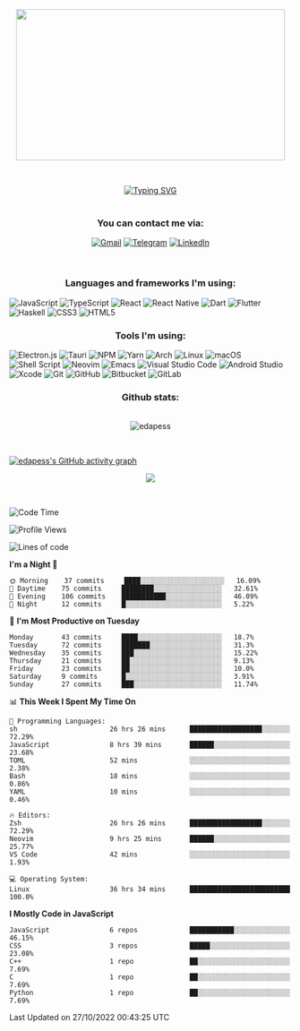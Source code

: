 <div align="center"><kbd><img src="https://user-images.githubusercontent.com/47182987/193909539-c95a6a7e-19ae-4af7-8f31-f5558eb4fe96.png" width="480" height="270"/></kbd></div>

&nbsp;

<div align="center">
<a href="https://git.io/typing-svg"><img src="https://readme-typing-svg.herokuapp.com?duration=7000&color=EBCB8B&background=3B4252F4&vCenter=true&width=900&lines=Hi+);I%E2%80%99m+interested+in+coding%2C+reading%2C+music%2C+apes;currently+working+as+a+React+Native+developer;looking+to+collaborate+on+React%2FJS%2FElectron%2FReact+Native%2FDart+project;Also+I'm+big+fan+of+Neovim%2C+Tmux%2C++Xmonad+and+all+Linux+stuff;Running+Arch+Linux+with+Xmonad,+Qtile+and+KDE+on+my+mobile+workstation;You+can+reach+me+by+an+email+below" alt="Typing SVG" /></a>
</div>
&nbsp;
<div align="center">
  <h3>You can contact me via:</h3>
  
[![Gmail](https://img.shields.io/badge/Gmail-D14836?style=for-the-badge&logo=gmail&logoColor=white)](mailto:edmondavetisyanw@gmail.com)
[![Telegram](https://img.shields.io/badge/Telegram-2CA5E0?style=for-the-badge&logo=telegram&logoColor=white)](https://t.me/edmondrush)
[![LinkedIn](https://img.shields.io/badge/linkedin-%230077B5.svg?style=for-the-badge&logo=linkedin&logoColor=white)](https://www.linkedin.com/skill-assessments/JavaScript/report/)
</div>

&nbsp;

<div align="center">
  <h3>Languages and frameworks I'm using:</h3>
  </div>
  
  ![JavaScript](https://img.shields.io/badge/javascript-%23323330.svg?style=for-the-badge&logo=javascript&logoColor=%23F7DF1E)
  ![TypeScript](https://img.shields.io/badge/typescript-%23007ACC.svg?style=for-the-badge&logo=typescript&logoColor=white)
  ![React](https://img.shields.io/badge/react-%2320232a.svg?style=for-the-badge&logo=react&logoColor=%2361DAFB)
  ![React Native](https://img.shields.io/badge/react_native-%2320232a.svg?style=for-the-badge&logo=react&logoColor=%2361DAFB)
  ![Dart](https://img.shields.io/badge/dart-%230175C2.svg?style=for-the-badge&logo=dart&logoColor=white)
  ![Flutter](https://img.shields.io/badge/Flutter-%2302569B.svg?style=for-the-badge&logo=Flutter&logoColor=white)
  ![Haskell](https://img.shields.io/badge/Haskell-5e5086?style=for-the-badge&logo=haskell&logoColor=white)
  ![CSS3](https://img.shields.io/badge/css3-%231572B6.svg?style=for-the-badge&logo=css3&logoColor=white)
  ![HTML5](https://img.shields.io/badge/html5-%23E34F26.svg?style=for-the-badge&logo=html5&logoColor=white)
  
  <div align="center">
  <h3>Tools I'm using:</h3>
  </div>
  
  ![Electron.js](https://img.shields.io/badge/Electron-191970?style=for-the-badge&logo=Electron&logoColor=white)
  ![Tauri](https://img.shields.io/badge/tauri-%2324C8DB.svg?style=for-the-badge&logo=tauri&logoColor=%23FFFFFF)
  ![NPM](https://img.shields.io/badge/NPM-%23000000.svg?style=for-the-badge&logo=npm&logoColor=white)
  ![Yarn](https://img.shields.io/badge/yarn-%232C8EBB.svg?style=for-the-badge&logo=yarn&logoColor=white)
  ![Arch](https://img.shields.io/badge/Arch%20Linux-1793D1?logo=arch-linux&logoColor=fff&style=for-the-badge)
  ![Linux](https://img.shields.io/badge/Linux-FCC624?style=for-the-badge&logo=linux&logoColor=black)
  ![macOS](https://img.shields.io/badge/mac%20os-000000?style=for-the-badge&logo=macos&logoColor=F0F0F0)
  ![Shell Script](https://img.shields.io/badge/shell_script-%23121011.svg?style=for-the-badge&logo=gnu-bash&logoColor=white)
  ![Neovim](https://img.shields.io/badge/NeoVim-%2357A143.svg?&style=for-the-badge&logo=neovim&logoColor=white)
  ![Emacs](https://img.shields.io/badge/Emacs-%237F5AB6.svg?&style=for-the-badge&logo=gnu-emacs&logoColor=white)
  ![Visual Studio Code](https://img.shields.io/badge/Visual%20Studio%20Code-0078d7.svg?style=for-the-badge&logo=visual-studio-code&logoColor=white)
  ![Android Studio](https://img.shields.io/badge/Android%20Studio-3DDC84.svg?style=for-the-badge&logo=android-studio&logoColor=white)
  ![Xcode](https://img.shields.io/badge/Xcode-007ACC?style=for-the-badge&logo=Xcode&logoColor=white)
  ![Git](https://img.shields.io/badge/git-%23F05033.svg?style=for-the-badge&logo=git&logoColor=white)
  ![GitHub](https://img.shields.io/badge/github-%23121011.svg?style=for-the-badge&logo=github&logoColor=white)
  ![Bitbucket](https://img.shields.io/badge/bitbucket-%230047B3.svg?style=for-the-badge&logo=bitbucket&logoColor=white)
  ![GitLab](https://img.shields.io/badge/gitlab-%23181717.svg?style=for-the-badge&logo=gitlab&logoColor=white)
  
<div align="center">

  <h3>Github stats:</h3>
  <br>
  <img align="center" src="https://github-readme-streak-stats.herokuapp.com/?user=edapess&theme=dark" alt="edapess" />
</div>

&nbsp;

[![edapess's GitHub activity graph](https://activity-graph.herokuapp.com/graph?username=edapess&theme=xcode)](https://github.com/edapess)

<div align="center">
  <img src="https://github-readme-stats.vercel.app/api/wakatime?username=edapess&theme=dark&layout=compact"></img>
</div>

&nbsp;

<!--START_SECTION:waka-->
![Code Time](http://img.shields.io/badge/Code%20Time-1%2C831%20hrs%2055%20mins-blue)

![Profile Views](http://img.shields.io/badge/Profile%20Views-4-blue)

![Lines of code](https://img.shields.io/badge/From%20Hello%20World%20I%27ve%20Written-781%20Thousand%20lines%20of%20code-blue)

**I'm a Night 🦉** 

```text
🌞 Morning    37 commits     ████░░░░░░░░░░░░░░░░░░░░░   16.09% 
🌆 Daytime    75 commits     ████████░░░░░░░░░░░░░░░░░   32.61% 
🌃 Evening    106 commits    ███████████░░░░░░░░░░░░░░   46.09% 
🌙 Night      12 commits     █░░░░░░░░░░░░░░░░░░░░░░░░   5.22%

```
📅 **I'm Most Productive on Tuesday** 

```text
Monday       43 commits     ████░░░░░░░░░░░░░░░░░░░░░   18.7% 
Tuesday      72 commits     ███████░░░░░░░░░░░░░░░░░░   31.3% 
Wednesday    35 commits     ███░░░░░░░░░░░░░░░░░░░░░░   15.22% 
Thursday     21 commits     ██░░░░░░░░░░░░░░░░░░░░░░░   9.13% 
Friday       23 commits     ██░░░░░░░░░░░░░░░░░░░░░░░   10.0% 
Saturday     9 commits      █░░░░░░░░░░░░░░░░░░░░░░░░   3.91% 
Sunday       27 commits     ███░░░░░░░░░░░░░░░░░░░░░░   11.74%

```


📊 **This Week I Spent My Time On** 

```text
💬 Programming Languages: 
sh                       26 hrs 26 mins      ██████████████████░░░░░░░   72.29% 
JavaScript               8 hrs 39 mins       ██████░░░░░░░░░░░░░░░░░░░   23.68% 
TOML                     52 mins             ░░░░░░░░░░░░░░░░░░░░░░░░░   2.38% 
Bash                     18 mins             ░░░░░░░░░░░░░░░░░░░░░░░░░   0.86% 
YAML                     10 mins             ░░░░░░░░░░░░░░░░░░░░░░░░░   0.46%

🔥 Editors: 
Zsh                      26 hrs 26 mins      ██████████████████░░░░░░░   72.29% 
Neovim                   9 hrs 25 mins       ██████░░░░░░░░░░░░░░░░░░░   25.77% 
VS Code                  42 mins             ░░░░░░░░░░░░░░░░░░░░░░░░░   1.93%

💻 Operating System: 
Linux                    36 hrs 34 mins      █████████████████████████   100.0%

```

**I Mostly Code in JavaScript** 

```text
JavaScript               6 repos             ███████████░░░░░░░░░░░░░░   46.15% 
CSS                      3 repos             █████░░░░░░░░░░░░░░░░░░░░   23.08% 
C++                      1 repo              ██░░░░░░░░░░░░░░░░░░░░░░░   7.69% 
C                        1 repo              ██░░░░░░░░░░░░░░░░░░░░░░░   7.69% 
Python                   1 repo              ██░░░░░░░░░░░░░░░░░░░░░░░   7.69%

```



 Last Updated on 27/10/2022 00:43:25 UTC
<!--END_SECTION:waka-->
